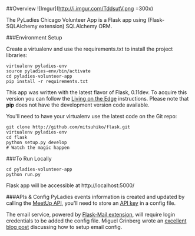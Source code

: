 ##Overview
![Imgur](http://i.imgur.com/TddsutV.png =300x)

The PyLadies Chicago Volunteer App is a Flask app using (Flask-SQLAlchemy extension) SQLAlchemy ORM.

###Environment Setup

Create a virtualenv and use the requirements.txt to install the project libraries:

```
virtualenv pyladies-env
source pyladies-env/bin/activate
cd pyladies-volunteer-app
pip install -r requirements.txt
```

This app was written with the latest flavor of Flask, 0.11dev. To acquire this version you can follow the [Living on the Edge](http://flask.readthedocs.org/en/latest/installation/#installation) instructions. Please note that <b>pip</b> does not have the development version code available.

You'll need to have your virtualenv use the latest code on the Git repo:

```
git clone http://github.com/mitsuhiko/flask.git
virtualenv pyladies-env
cd flask
python setup.py develop
# Watch the magic happen
``` 

###To Run Locally

```
cd pyladies-volunteer-app
python run.py
```

Flask app will be accessible at http://localhost:5000/

###APIs & Config
PyLadies events information is created and updated by calling the [MeetUp API](http://www.meetup.com/meetup_api/), you'll need to store an [API key](https://secure.meetup.com/meetup_api/key/) in a config file. 

The email service, powered by [Flask-Mail extension](https://pythonhosted.org/Flask-Mail/), will require login credentials  to be added the config file. Miguel Grinberg wrote an [excellent blog post](http://blog.miguelgrinberg.com/post/the-flask-mega-tutorial-part-xi-email-support) discussing how to setup email config.
